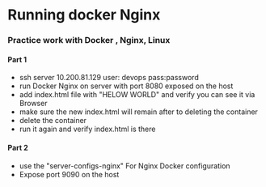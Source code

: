# Running docker Nginx

### Practice work with Docker , Nginx, Linux

#### Part 1

* ssh server  10.200.81.129 user: devops pass:password
* run Docker Nginx on server with port 8080 exposed on the host 
* add index.html file with "HELOW WORLD" and verify you can see it via Browser
* make sure the new index.html will remain after to deleting the container
* delete the container 
* run it again and verify index.html is there

#### Part 2 

* use the "server-configs-nginx" For Nginx Docker configuration
* Expose port 9090 on the host 
